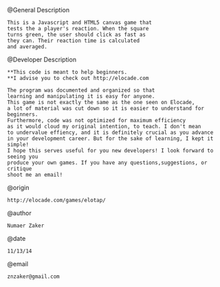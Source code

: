 @General Description   
           
	This is a Javascript and HTML5 canvas game that
	tests the a player's reaction. When the square
	turns green, the user should click as fast as 
	they can. Their reaction time is calculated
	and averaged.

@Developer Description

	**This code is meant to help beginners.
	**I advise you to check out http://elocade.com

	The program was documented and organized so that 
	learning and manipulating it is easy for anyone. 
	This game is not exactly the same as the one seen on Elocade, 
	a lot of material was cut down so it is easier to understand for beginners. 
	Furthermore, code was not optimized for maximum efficiency 
	as it would cloud my original intention, to teach. I don't mean 
	to undervalue effiency, and it is definitely crucial as you advance 
	in your development career. But for the sake of learning, I kept it simple!
	I hope this serves useful for you new developers! I look forward to seeing you 
	produce your own games. If you have any questions,suggestions, or critique 
	shoot me an email!

@origin  

	http://elocade.com/games/elotap/

@author

	Numaer Zaker

@date

	11/13/14

@email 

	znzaker@gmail.com
